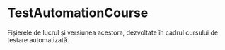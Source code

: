 # TestAutomationCourse
Fișierele de lucrul și versiunea acestora, dezvoltate în cadrul cursului de testare automatizată.
